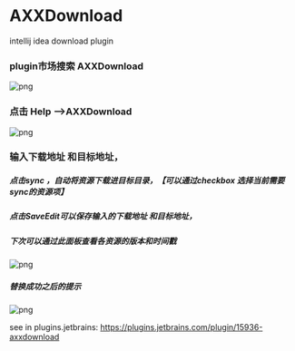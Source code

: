 # AXXDownload
intellij idea download plugin

### plugin市场搜索 AXXDownload
![png](http://lc-OapjPjDn.cn-n1.lcfile.com/c8ead948e9d559ed3000.png/introduction3.png)

### 点击 Help -->AXXDownload
![png](http://lc-OapjPjDn.cn-n1.lcfile.com/d737ece617237f0a6c25.png/introduction2.png)

### 输入下载地址 和目标地址，
##### 点击sync ，自动将资源下载进目标目录，【可以通过checkbox 选择当前需要sync的资源项】
##### 点击SaveEdit可以保存输入的下载地址 和目标地址，
##### 下次可以通过此面板查看各资源的版本和时间戳
![png](http://lc-OapjPjDn.cn-n1.lcfile.com/ce4322f8249785c5416f.png/introduction4.png)

##### 替换成功之后的提示
![png](http://lc-oapjpjdn.cn-n1.lcfile.com/0b299eba67443f5f0c81.png/introduction1.png)

see in plugins.jetbrains:
https://plugins.jetbrains.com/plugin/15936-axxdownload